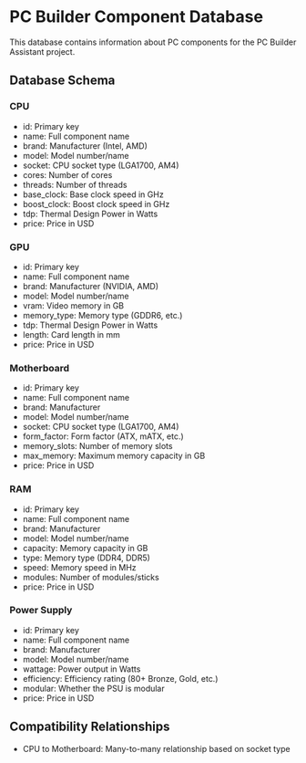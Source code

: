 # PC Builder Component Database

This database contains information about PC components for the PC Builder Assistant project.

## Database Schema

### CPU

- id: Primary key
- name: Full component name
- brand: Manufacturer (Intel, AMD)
- model: Model number/name
- socket: CPU socket type (LGA1700, AM4)
- cores: Number of cores
- threads: Number of threads
- base_clock: Base clock speed in GHz
- boost_clock: Boost clock speed in GHz
- tdp: Thermal Design Power in Watts
- price: Price in USD

### GPU

- id: Primary key
- name: Full component name
- brand: Manufacturer (NVIDIA, AMD)
- model: Model number/name
- vram: Video memory in GB
- memory_type: Memory type (GDDR6, etc.)
- tdp: Thermal Design Power in Watts
- length: Card length in mm
- price: Price in USD

### Motherboard

- id: Primary key
- name: Full component name
- brand: Manufacturer
- model: Model number/name
- socket: CPU socket type (LGA1700, AM4)
- form_factor: Form factor (ATX, mATX, etc.)
- memory_slots: Number of memory slots
- max_memory: Maximum memory capacity in GB
- price: Price in USD

### RAM

- id: Primary key
- name: Full component name
- brand: Manufacturer
- model: Model number/name
- capacity: Memory capacity in GB
- type: Memory type (DDR4, DDR5)
- speed: Memory speed in MHz
- modules: Number of modules/sticks
- price: Price in USD

### Power Supply

- id: Primary key
- name: Full component name
- brand: Manufacturer
- model: Model number/name
- wattage: Power output in Watts
- efficiency: Efficiency rating (80+ Bronze, Gold, etc.)
- modular: Whether the PSU is modular
- price: Price in USD

## Compatibility Relationships

- CPU to Motherboard: Many-to-many relationship based on socket type
